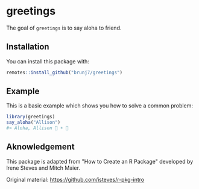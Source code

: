 
# greetings

<!-- badges: start -->
<!-- badges: end -->

The goal of `greetings` is to say aloha to friend.

## Installation

You can install this package with:

``` r
remotes::install_github("brunj7/greetings")
```

## Example

This is a basic example which shows you how to solve a common problem:

``` r
library(greetings)
say_aloha("Allison")
#> Aloha, Allison 🌴 ☀️ 🌊
```

## Aknowledgement

This package is adapted from "How to Create an R Package" developed by Irene Steves and Mitch Maier.

Original material: https://github.com/isteves/r-pkg-intro

